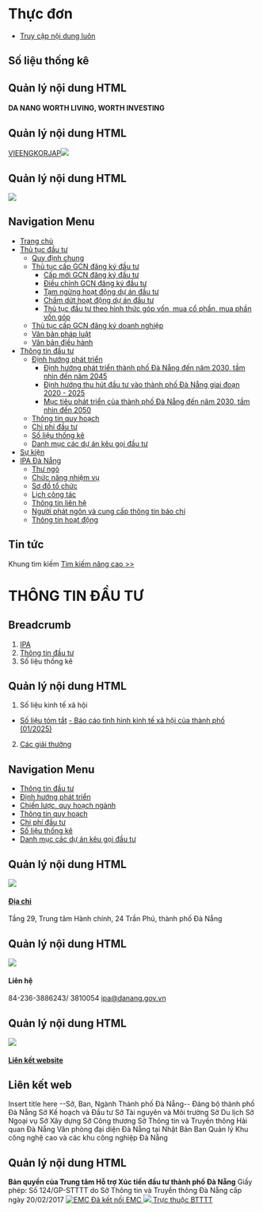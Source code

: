 # Thực đơn
  * [Truy cập nội dung luôn](https://investdanang.gov.vn/web/guest/so-lieu-thong-ke#main-content)


## Số liệu thống kê
## Quản lý nội dung HTML
#### DA NANG WORTH LIVING, WORTH INVESTING
## Quản lý nội dung HTML
[VIE](https://investdanang.gov.vn/vi/web/guest)[ENG](https://investdanang.gov.vn/en/web/english)[KOR](https://investdanang.gov.vn/en/web/korean/home)[JAP](https://investdanang.gov.vn/en/web/japanese/homejp)[![](https://investdanang.gov.vn/documents/20121/38106/login.png/dd2e228a-909e-aea6-e308-bda7c3869c80?t=1651800288932)](https://investdanang.gov.vn/c/portal/login)
## Quản lý nội dung HTML
[![](https://investdanang.gov.vn/documents/20121/38106/logotext.png/4238ddca-7d17-0d28-338d-bb2defd1d3cb?t=1650871546496)](https://investdanang.gov.vn/web/guest/trang-chu)
## Navigation Menu
  * [ Trang chủ  ](https://investdanang.gov.vn/web/guest/trang-chu)
  * [ Thủ tục đầu tư  ](https://investdanang.gov.vn/web/guest/thu-tuc-dau-tu)
    * [Quy định chung](https://investdanang.gov.vn/web/guest/quy-dinh-chung)
    * [Thủ tục cấp GCN đăng ký đầu tư](https://investdanang.gov.vn/web/guest/thu-tuc-cap-gcn-dang-ky-dau-tu)
      * [Cấp mới GCN đăng ký đầu tư](https://investdanang.gov.vn/web/guest/cap-moi-gcn-dang-ky-dau-tu)
      * [Điều chỉnh GCN đăng ký đầu tư](https://investdanang.gov.vn/web/guest/dieu-chinh-gcn-dang-ky-dau-tu)
      * [Tạm ngừng hoạt động dự án đầu tư](https://investdanang.gov.vn/web/guest/tam-ngung-hoat-dong-du-an-dau-tu)
      * [Chấm dứt hoạt động dự án đầu tư](https://investdanang.gov.vn/web/guest/cham-dut-hoat-dong-du-an-dau-tu)
      * [Thủ tục đầu tư theo hình thức góp vốn, mua cổ phần, mua phần vốn góp](https://investdanang.gov.vn/web/guest/thu-tuc-dau-tu-theo-hinh-thuc-hop-von-mua-co-phan-mua-phan-gop-von)
    * [Thủ tục cấp GCN đăng ký doanh nghiệp](https://investdanang.gov.vn/web/guest/thu-tuc-cap-gcn-dang-ky-doanh-nghiep)
    * [Văn bản pháp luật](https://investdanang.gov.vn/web/guest/van-ban-phap-luat-2023)
    * [Văn bản điều hành](https://investdanang.gov.vn/web/guest/van-ban-dieu-hanh)
  * [ Thông tin đầu tư  ](https://investdanang.gov.vn/web/guest/thong-tin-dau-tu)
    * [Định hướng phát triển](https://investdanang.gov.vn/web/guest/dinh-huong-phat-trien)
      * [Định hướng phát triển thành phố Đà Nẵng đến năm 2030, tầm nhìn đến năm 2045](https://investdanang.gov.vn/web/guest/dinh-huong-nam-2030-2045)
      * [Định hướng thu hút đầu tư vào thành phố Đà Nẵng giai đoạn 2020 - 2025](https://investdanang.gov.vn/web/guest/dinh-huong-thu-hut-nam-2020-2025)
      * [Mục tiêu phát triển của thành phố Đà Nẵng đến năm 2030, tầm nhìn đến 2050](https://investdanang.gov.vn/web/guest/muc-tieu-phat-trien-tp-2030-2050)
    * [Thông tin quy hoạch](https://investdanang.gov.vn/web/guest/thong-tin-quy-hoach)
    * [Chi phí đầu tư](https://investdanang.gov.vn/web/guest/chi-ph%C3%AD-%C4%91%E1%BA%A7u-t%C6%B0)
    * [Số liệu thống kê](https://investdanang.gov.vn/web/guest/so-lieu-thong-ke)
    * [Danh mục các dự án kêu gọi đầu tư](https://investdanang.gov.vn/web/guest/danh-muc-cac-du-an-keu-goi-dau-tu)
  * [ Sự kiện  ](https://investdanang.gov.vn/web/guest/su-kien)
  * [ IPA Đà Nẵng  ](https://investdanang.gov.vn/web/guest/ipa-da-nang)
    * [Thư ngỏ](https://investdanang.gov.vn/web/guest/thu-ngo)
    * [Chức năng nhiệm vụ](https://investdanang.gov.vn/web/guest/chuc-nang-nhiem-vu)
    * [Sơ đồ tổ chức](https://investdanang.gov.vn/web/guest/so-do-to-chuc)
    * [Lịch công tác](https://investdanang.gov.vn/web/guest/lich-cong-tac)
    * [Thông tin liên hệ](https://investdanang.gov.vn/web/guest/thong-tin-lien-he)
    * [Người phát ngôn và cung cấp thông tin báo chí](https://investdanang.gov.vn/web/guest/nguoi-phat-ngon-bao-chi)
    * [Thông tin hoạt động](https://investdanang.gov.vn/vi/web/guest/chi-tiet-tin-tuc?danhmuc=861401)


## Tin tức
Khung tìm kiếm [](javascript:void\(0\) "Tìm kiếm nâng cao") [Tìm kiếm nâng cao >>](https://investdanang.gov.vn/vi/web/guest/ket-qua)
# THÔNG TIN ĐẦU TƯ
## Breadcrumb
  1. [ IPA ](https://investdanang.gov.vn/web/guest "IPA")
  2. [ Thông tin đầu tư ](https://investdanang.gov.vn/web/guest/thong-tin-dau-tu "Thông tin đầu tư")
  3. Số liệu thống kê


## Quản lý nội dung HTML
1. Số liệu kinh tế xã hội
- [Số liệu tóm tắt](https://investdanang.gov.vn/documents/20121/46199/So+lieu+kinh+te+xa+hoi+-+TV.pdf/ec026903-8950-d668-f8fe-3a886da035cb?t=1651117448051)
[- Báo cáo tình hình kinh tế xã hội của thành phố (01/2025)](https://investdanang.gov.vn/documents/20121/46199/2025.01.02.ktxh+t12.2024_Ban+hanh.pdf/a960b2d2-def2-b7c9-089d-33c451e97161?t=1742458501612)
2. [Các giải thưởng](https://investdanang.gov.vn/documents/20121/46199/Cac+giai+thuong+-+TV.pdf/bb1e84a1-4213-0863-ffaf-a6715cf00345?t=1651117574439)
## Navigation Menu
  * [ Thông tin đầu tư  ](https://investdanang.gov.vn/web/guest/thong-tin-dau-tu)
  * [ Định hướng phát triển  ](https://investdanang.gov.vn/web/guest/dinh-huong-phat-trien)
  * [ Chiến lược, quy hoạch ngành  ](https://investdanang.gov.vn/web/guest/chien-luoc-quy-hoach-nganh)
  * [ Thông tin quy hoạch  ](https://investdanang.gov.vn/web/guest/thong-tin-quy-hoach)
  * [ Chi phí đầu tư  ](https://investdanang.gov.vn/web/guest/chi-ph%C3%AD-%C4%91%E1%BA%A7u-t%C6%B0)
  * [ Số liệu thống kê  ](https://investdanang.gov.vn/web/guest/so-lieu-thong-ke)
  * [ Danh mục các dự án kêu gọi đầu tư  ](https://investdanang.gov.vn/web/guest/danh-muc-cac-du-an-keu-goi-dau-tu)


## Quản lý nội dung HTML
[![](https://investdanang.gov.vn/documents/20121/38106/lh1-1.png/142983c1-f9aa-2d53-9ad8-6c6ff6c7fcc5?t=1651021376055)](https://investdanang.gov.vn/web/guest/dia-chi)
#### [Địa chỉ](https://investdanang.gov.vn/web/guest/dia-chi)
Tầng 29, Trung tâm Hành chính,
24 Trần Phú, thành phố Đà Nẵng
## Quản lý nội dung HTML
![](https://investdanang.gov.vn/documents/20121/38106/lh2.png/c7a98f84-5b14-15e8-e0d2-84a0e2722390?t=1650875415594)
#### Liên hệ
84-236-3886243/ 3810054
ipa@danang.gov.vn
## Quản lý nội dung HTML
[![](https://investdanang.gov.vn/documents/20121/38106/lh3.png/5b3803cb-825d-87b4-5b29-4109417c5ef0?t=1650875675471)](https://investdanang.gov.vn/web/guest/lien-ket-website)
#### [Liên kết website](https://investdanang.gov.vn/web/guest/lien-ket-website)
## Liên kết web
Insert title here
--Sở, Ban, Ngành Thành phố Đà Nẵng-- Đảng bộ thành phố Đà Nẵng Sở Kế hoạch và Đầu tư Sở Tài nguyên và Môi trường Sở Du lịch Sở Ngoại vụ Sở Xây dựng Sở Công thương Sở Thông tin và Truyền thông Hải quan Đà Nẵng Văn phòng đại diện Đà Nẵng tại Nhật Bản Ban Quản lý Khu công nghệ cao và các khu công nghiệp Đà Nẵng
## Quản lý nội dung HTML
**Bản quyền của Trung tâm Hỗ trợ Xúc tiến đầu tư thành phố Đà Nẵng**
Giấy phép: Số 124/GP-STTTT do Sở Thông tin và Truyền thông Đà Nẵng cấp ngày 20/02/2017
[](javascript:void\(0\))
[ ![EMC](https://investdanang.gov.vn/web/guest/so-lieu-thong-ke) Đã kết nối EMC ](javascript:void\(0\) "TRUNG TÂM GIÁM SÁT QUỐC GIA VỀ CHÍNH PHỦ SỐ") [ ![](https://investdanang.gov.vn/web/guest/so-lieu-thong-ke) Trực thuộc BTTTT ](https://mic.gov.vn/ "BỘ THÔNG TIN VÀ TRUYỀN THÔNG")
